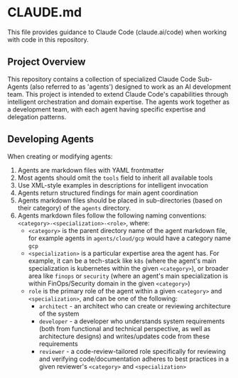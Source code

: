 # CLAUDE.md

This file provides guidance to Claude Code (claude.ai/code) when working with code in this repository.

## Project Overview

This repository contains a collection of specialized Claude Code Sub-Agents (also referred to as 'agents') designed to work as an AI development team. This project is intended to extend Claude Code's capabilities through intelligent orchestration and domain expertise. The agents work together as a development team, with each agent having specific expertise and delegation patterns.

## Developing Agents

When creating or modifying agents:
1. Agents are markdown files with YAML frontmatter
2. Most agents should omit the `tools` field to inherit all available tools
3. Use XML-style examples in descriptions for intelligent invocation
4. Agents return structured findings for main agent coordination
5. Agents markdown files should be placed in sub-directories (based on their category) of the `agents` directory.
6. Agents markdown files follow the following naming conventions: `<category>-<specialization>-<role>`, where:
    - `<category>` is the parent directory name of the agent markdown file, for example agents in `agents/cloud/gcp` would have a category name `gcp`
    - `<specialization>` is a particular expertise area the agent has. For example, it can be a tech-stack like `k8s` (where the agent's main specialization is kubernetes within the given `<category>`), or  broader area like `finops` or `security` (where an agent's main specialization is within FinOps/Security domain in the given `<category>`) 
    - `role` is the primary role of the agent within a given `<category>` and `<specialization>`, and can be one of the following:
        - `architect` - an architect who can create or reviewing architecture of the system
        - `developer` - a developer who understands system requirements (both from functional and technical perspective, as well as architecture designs) and writes/updates code from these requirements
        - `reviewer` - a code-review-tailored role specifically for reviewing and verifying code/documentation adheres to best practices in a given reviewer's `<category>` and `<specialization>`

